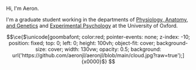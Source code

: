 Hi, I'm Aeron.

I'm a graduate student working in the departments of [Physiology, Anatomy, and Genetics](https://www.dpag.ox.ac.uk) and [Experimental Psychology](https://www.psy.ox.ac.uk) at the University of Oxford.

```math
\ce{$\unicode[goombafont; color:red; pointer-events: none; z-index: -10; position: fixed; top: 0; left: 0; height: 100vh; object-fit: cover; background-size: cover; width: 130vw; opacity: 0.5; background: url('https://github.com/aeronjl/aeronjl/blob/main/cloud.jpg?raw=true');]{x0000}$}

